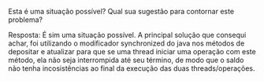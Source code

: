 Esta é uma situação possível? Qual sua sugestão para contornar este problema?

Resposta: É sim uma situação possível. A principal solução que consequi achar, foi utilizando o modificador synchronized do
java nos métodos de depositar e atualizar para que se uma thread iniciar uma operação com este método, ela não seja 
interrompida até seu término, de modo que o saldo não tenha incosistências ao final da execução das duas threads/operações.